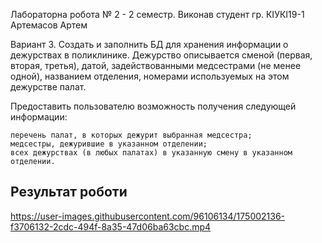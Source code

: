 Лабораторна робота № 2 - 2 семестр. Виконав студент гр. КІУКІ19-1 Артемасов Артем

Вариант 3. Создать и заполнить БД для хранения информации о дежурствах в поликлинике. Дежурство описывается сменой (первая, вторая, третья), датой, задействованными медсестрами (не менее одной), названием отделения, номерами используемых на этом дежурстве палат.

Предоставить пользователю возможность получения следующей информации:

    перечень палат, в которых дежурит выбранная медсестра;
    медсестры, дежурившие в указанном отделении;
    всех дежурствах (в любых палатах) в указанную смену в указанном отделении.

## Результат роботи


https://user-images.githubusercontent.com/96106134/175002136-f3706132-2cdc-494f-8a35-47d06ba63cbc.mp4

